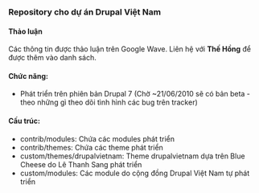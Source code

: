 ### Repository cho dự án Drupal Việt Nam

#### Thảo luận
Các thông tin được thảo luận trên Google Wave. Liên hệ với **Thế Hồng** để được thêm vào danh sách.

#### Chức năng:
- Phát triển trên phiên bản Drupal 7 (Chờ ~21/06/2010 sẽ có bản beta - theo những gì theo dõi tình hình các bug trên tracker)

#### Cấu trúc:
- contrib/modules: Chứa các modules phát triển
- contrib/themes: Chứa các theme phát triển
- custom/themes/drupalvietnam: Theme drupalvietnam dựa trên Blue Cheese do Lê Thanh Sang phát triển
- custom/modules: Các module do cộng đồng Drupal Việt Nam tự phát triển
